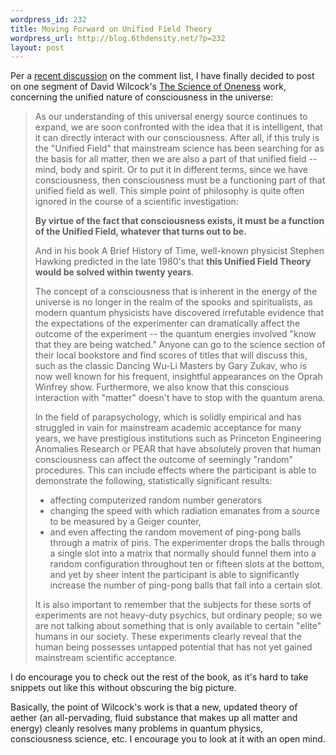 ```yaml
--- 
wordpress_id: 232
title: Moving Forward on Unified Field Theory
wordpress_url: http://blog.6thdensity.net/?p=232
layout: post
---
```

Per a <a href="http://www.haloscan.com/comments.php?user=greenlantern113&amp;comment=108722758304769382#8384">recent discussion</a> on the comment list, I have finally decided to post on one segment of David Wilcock's <a href="http://ascension2000.com/ConvergenceIII/">The Science of Oneness</a> work, concerning the unified nature of consciousness in the universe:<blockquote>As our understanding of this universal energy source continues to expand, we are soon confronted with the idea that it is intelligent, that it can directly interact with our consciousness. After all, if this truly is the "Unified Field" that mainstream science has been searching for as the basis for all matter, then we are also a part of that unified field -- mind, body and spirit. Or to put it in different terms, since we have consciousness, then consciousness must be a functioning part of that unified field as well. This simple point of philosophy is quite often ignored in the course of a scientific investigation:

<strong>By virtue of the fact that consciousness exists, it must be a function of the Unified Field, whatever that turns out to be.</strong> 

And in his book A Brief History of Time, well-known physicist Stephen Hawking predicted in the late 1980's that <strong>this Unified Field Theory would be solved within twenty years</strong>. 

The concept of a consciousness that is inherent in the energy of the universe is no longer in the realm of the spooks and spiritualists, as modern quantum physicists have discovered irrefutable evidence that the expectations of the experimenter can dramatically affect the outcome of the experiment -- the quantum energies involved "know that they are being watched." Anyone can go to the science section of their local bookstore and find scores of titles that will discuss this, such as the classic Dancing Wu-Li Masters by Gary Zukav, who is now well known for his frequent, insightful appearances on the Oprah Winfrey show. Furthermore, we also know that this conscious interaction with "matter" doesn't have to stop with the quantum arena. 

In the field of parapsychology, which is solidly empirical and has struggled in vain for mainstream academic acceptance for many years, we have prestigious institutions such as Princeton Engineering Anomalies Research or PEAR that have absolutely proven that human consciousness can affect the outcome of seemingly "random" procedures. This can include effects where the participant is able to demonstrate the following, statistically significant results:

* affecting computerized random number generators
* changing the speed with which radiation emanates from a source to be measured by a Geiger counter, 
* and even affecting the random movement of ping-pong balls through a matrix of pins. The experimenter drops the balls through a single slot into a matrix that normally should funnel them into a random configuration throughout ten or fifteen slots at the bottom, and yet by sheer intent the participant is able to significantly increase the number of ping-pong balls that fall into a certain slot. 

It is also important to remember that the subjects for these sorts of experiments are not heavy-duty psychics, but ordinary people; so we are not talking about something that is only available to certain "elite" humans in our society. These experiments clearly reveal that the human being possesses untapped potential that has not yet gained mainstream scientific acceptance.</blockquote>I do encourage you to check out the rest of the book, as it's hard to take snippets out like this without obscuring the big picture.

Basically, the point of Wilcock's work is that a new, updated theory of aether (an all-pervading, fluid substance that makes up all matter and energy) cleanly resolves many problems in quantum physics, consciousness science, etc.  I encourage you to look at it with an open mind.
